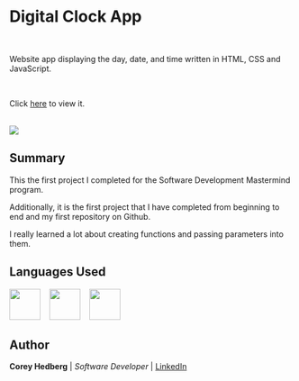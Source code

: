 # Digital Clock App

<br>

Website app displaying the day, date, and time written in HTML, CSS and JavaScript.

<br>

Click [here](https://cheddrs.github.io/digital_clock_app/) to view it.

<br>

<image src="media/screenshot.png">

## Summary

This the first project I completed for the Software Development Mastermind program.

Additionally, it is the first project that I have completed from beginning to end and my first repository on Github.

I really learned a lot about creating functions and passing parameters into them.

## Languages Used

<image src="media/html.svg" width="55">&nbsp; &nbsp; <image src="media/css.svg" width="55">&nbsp; &nbsp; <image src="media/js.svg" width="55">

## Author

**Corey Hedberg** | _Software Developer_ | [LinkedIn](https://www.linkedin.com/in/coreyhedberg/)
